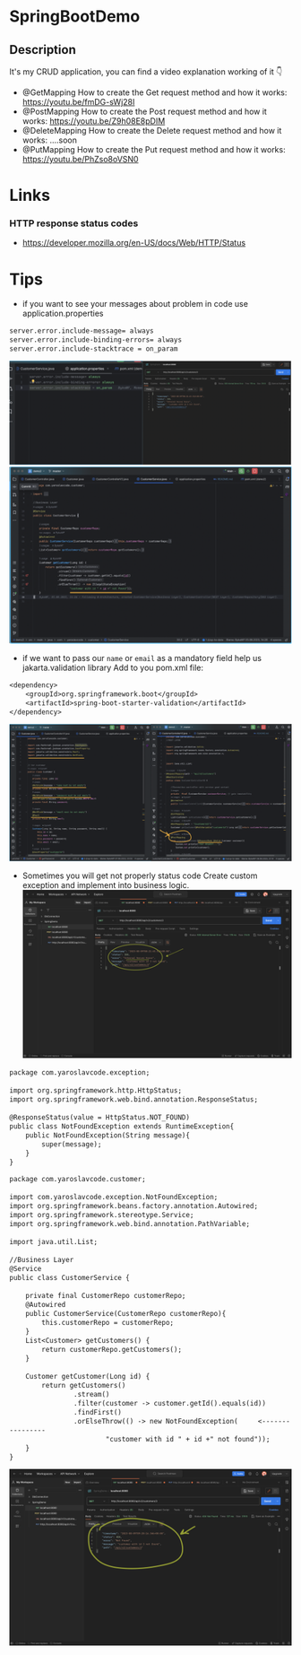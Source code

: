 # SpringBootDemo
## Description
It's my CRUD application, you can find a video explanation working of it 👇 

- @GetMapping
How to create the Get request method and how it works: https://youtu.be/fmDG-sWj28I
- @PostMapping
How to create the Post request method and how it works: https://youtu.be/Z9h08E8pDIM
- @DeleteMapping
How to create the Delete request method and how it works: ....soon
- @PutMapping
How to create the Put request method and how it works: https://youtu.be/PhZso8oVSN0


# Links
### HTTP response status codes
- https://developer.mozilla.org/en-US/docs/Web/HTTP/Status

# Tips
- if you want to see your messages about problem in code use application.properties 
```
server.error.include-message= always
server.error.include-binding-errors= always
server.error.include-stacktrace = on_param
```

![ErrorMessage](images/ErrorMessage.png)
![ErrorMessage2](images/ErrorMessage2.png)

- if we want to pass our `name` or `email` as a mandatory field help us jakarta.validation library 
Add to you pom.xml file:
```
<dependency>
	<groupId>org.springframework.boot</groupId>
	<artifactId>spring-boot-starter-validation</artifactId>
</dependency>
```
![Validation](images/Validation.png)

- Sometimes you will get not properly status code
  Create custom exception and implement into business logic.
![PostManBefore](images/PostManBefore.png)
```
package com.yaroslavcode.exception;

import org.springframework.http.HttpStatus;
import org.springframework.web.bind.annotation.ResponseStatus;

@ResponseStatus(value = HttpStatus.NOT_FOUND)
public class NotFoundException extends RuntimeException{
    public NotFoundException(String message){
        super(message);
    }
}
```

```
package com.yaroslavcode.customer;

import com.yaroslavcode.exception.NotFoundException;
import org.springframework.beans.factory.annotation.Autowired;
import org.springframework.stereotype.Service;
import org.springframework.web.bind.annotation.PathVariable;

import java.util.List;

//Business Layer
@Service
public class CustomerService {

    private final CustomerRepo customerRepo;
    @Autowired
    public CustomerService(CustomerRepo customerRepo){
        this.customerRepo = customerRepo;
    }
    List<Customer> getCustomers() {
        return customerRepo.getCustomers();
    }

    Customer getCustomer(Long id) {
        return getCustomers()
                .stream()
                .filter(customer -> customer.getId().equals(id))
                .findFirst()
                .orElseThrow(() -> new NotFoundException(     <----------------
                        "customer with id " + id +" not found")); 
    }
}

```
![PostManAfter](images/PostManAfter.png)
